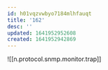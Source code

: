 ```yaml
---
id: h01vqzvwbyo7184mlhfauqt
title: '162'
desc: ''
updated: 1641952952608
created: 1641952942869
---
```



![[n.protocol.snmp.monitor.trap]]
